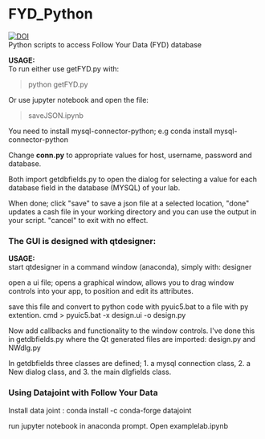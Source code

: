 # FYD_Python
[![DOI](https://zenodo.org/badge/342858223.svg)](https://zenodo.org/badge/latestdoi/342858223)  
Python scripts to access Follow Your Data (FYD) database


**USAGE:**  
To run either use getFYD.py with:  
> python getFYD.py

Or use jupyter notebook and open the file: 
> saveJSON.ipynb

You need to install mysql-connector-python; e.g conda install mysql-connector-python

Change **conn.py** to appropriate values for host, username, password and database. 

Both import getdbfields.py to open the dialog for selecting a value for each database field in the database (MYSQL) of your lab. 

When done; click "save" to save a json file at a selected location, "done" updates a cash file in your working directory and you can use the output in your script. "cancel" to exit with no effect.



### The GUI is designed with qtdesigner: 

**USAGE:**  
start qtdesigner in a command window (anaconda), simply with:  designer

open a ui file; opens a graphical window, allows you to drag window controls into your app, to position and edit its attributes.

save this file and convert to python code with pyuic5.bat to a file with py extention.
cmd > pyuic5.bat -x design.ui -o design.py 

Now add callbacks and functionality to the window controls. I've done this in getdbfields.py where the Qt generated files are imported: design.py and NWdlg.py

In getdbfields three classes are defined; 1. a mysql connection class, 2. a New dialog class, and 3. the main dlgfields class. 


### Using Datajoint with Follow Your Data 
Install data joint : conda install -c conda-forge datajoint

run jupyter notebook in anaconda prompt.
Open  examplelab.ipynb
